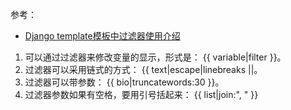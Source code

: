 参考：  
- [Django template模板中过滤器使用介绍](https://blog.csdn.net/weixin_43465312/article/details/98316077)  

1. 可以通过过滤器来修改变量的显示，形式是： {{ variable|filter }}。  
1. 过滤器可以采用链式的方式： {{ text|escape|linebreaks ||。  
1. 过滤器可以带参数： {{ bio|truncatewords:30 }}。  
1. 过滤器参数如果有空格，要用引号括起来： {{ list|join:", " }}
